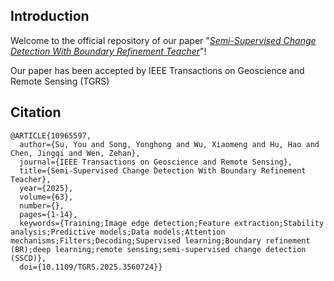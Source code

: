 ## Introduction
Welcome to the official repository of our paper "[*Semi-Supervised Change Detection With Boundary Refinement Teacher*](https://ieeexplore.ieee.org/document/10965597)"!

Our paper has been accepted by IEEE Transactions on Geoscience and Remote Sensing (TGRS)

## Citation

```
@ARTICLE{10965597,
  author={Su, You and Song, Yonghong and Wu, Xiaomeng and Hu, Hao and Chen, Jingqi and Wen, Zehan},
  journal={IEEE Transactions on Geoscience and Remote Sensing}, 
  title={Semi-Supervised Change Detection With Boundary Refinement Teacher}, 
  year={2025},
  volume={63},
  number={},
  pages={1-14},
  keywords={Training;Image edge detection;Feature extraction;Stability analysis;Predictive models;Data models;Attention mechanisms;Filters;Decoding;Supervised learning;Boundary refinement (BR);deep learning;remote sensing;semi-supervised change detection (SSCD)},
  doi={10.1109/TGRS.2025.3560724}}
```
